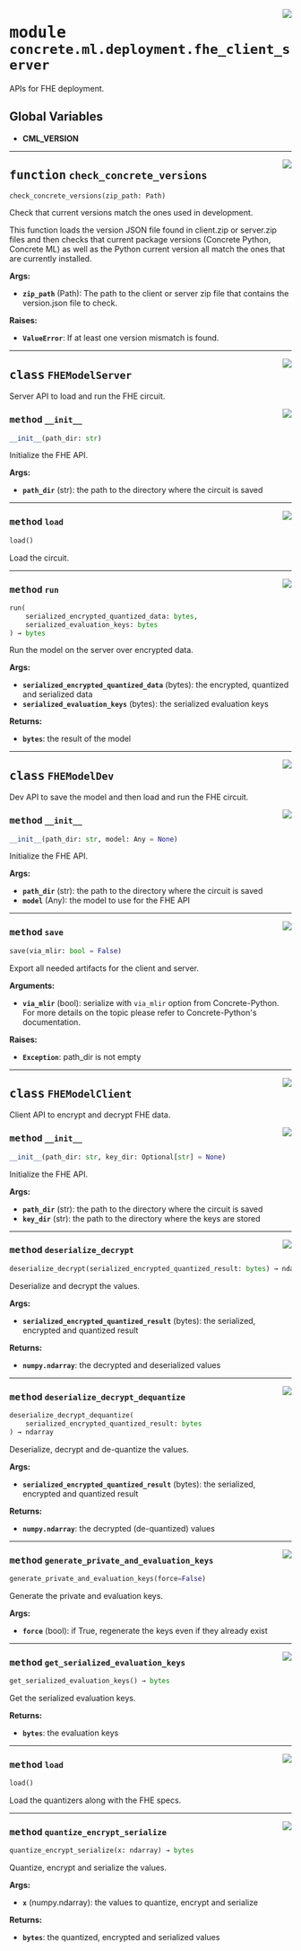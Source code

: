 <!-- markdownlint-disable -->

<a href="../../../src/concrete/ml/deployment/fhe_client_server.py#L0"><img align="right" style="float:right;" src="https://img.shields.io/badge/-source-cccccc?style=flat-square"></a>

# <kbd>module</kbd> `concrete.ml.deployment.fhe_client_server`

APIs for FHE deployment.

## **Global Variables**

- **CML_VERSION**

______________________________________________________________________

<a href="../../../src/concrete/ml/deployment/fhe_client_server.py#L28"><img align="right" style="float:right;" src="https://img.shields.io/badge/-source-cccccc?style=flat-square"></a>

## <kbd>function</kbd> `check_concrete_versions`

```python
check_concrete_versions(zip_path: Path)
```

Check that current versions match the ones used in development.

This function loads the version JSON file found in client.zip or server.zip files and then checks that current package versions (Concrete Python, Concrete ML) as well as the Python current version all match the ones that are currently installed.

**Args:**

- <b>`zip_path`</b> (Path):  The path to the client or server zip file that contains the version.json  file to check.

**Raises:**

- <b>`ValueError`</b>:  If at least one version mismatch is found.

______________________________________________________________________

<a href="../../../src/concrete/ml/deployment/fhe_client_server.py#L81"><img align="right" style="float:right;" src="https://img.shields.io/badge/-source-cccccc?style=flat-square"></a>

## <kbd>class</kbd> `FHEModelServer`

Server API to load and run the FHE circuit.

<a href="../../../src/concrete/ml/deployment/fhe_client_server.py#L86"><img align="right" style="float:right;" src="https://img.shields.io/badge/-source-cccccc?style=flat-square"></a>

### <kbd>method</kbd> `__init__`

```python
__init__(path_dir: str)
```

Initialize the FHE API.

**Args:**

- <b>`path_dir`</b> (str):  the path to the directory where the circuit is saved

______________________________________________________________________

<a href="../../../src/concrete/ml/deployment/fhe_client_server.py#L98"><img align="right" style="float:right;" src="https://img.shields.io/badge/-source-cccccc?style=flat-square"></a>

### <kbd>method</kbd> `load`

```python
load()
```

Load the circuit.

______________________________________________________________________

<a href="../../../src/concrete/ml/deployment/fhe_client_server.py#L106"><img align="right" style="float:right;" src="https://img.shields.io/badge/-source-cccccc?style=flat-square"></a>

### <kbd>method</kbd> `run`

```python
run(
    serialized_encrypted_quantized_data: bytes,
    serialized_evaluation_keys: bytes
) → bytes
```

Run the model on the server over encrypted data.

**Args:**

- <b>`serialized_encrypted_quantized_data`</b> (bytes):  the encrypted, quantized  and serialized data
- <b>`serialized_evaluation_keys`</b> (bytes):  the serialized evaluation keys

**Returns:**

- <b>`bytes`</b>:  the result of the model

______________________________________________________________________

<a href="../../../src/concrete/ml/deployment/fhe_client_server.py#L134"><img align="right" style="float:right;" src="https://img.shields.io/badge/-source-cccccc?style=flat-square"></a>

## <kbd>class</kbd> `FHEModelDev`

Dev API to save the model and then load and run the FHE circuit.

<a href="../../../src/concrete/ml/deployment/fhe_client_server.py#L139"><img align="right" style="float:right;" src="https://img.shields.io/badge/-source-cccccc?style=flat-square"></a>

### <kbd>method</kbd> `__init__`

```python
__init__(path_dir: str, model: Any = None)
```

Initialize the FHE API.

**Args:**

- <b>`path_dir`</b> (str):  the path to the directory where the circuit is saved
- <b>`model`</b> (Any):  the model to use for the FHE API

______________________________________________________________________

<a href="../../../src/concrete/ml/deployment/fhe_client_server.py#L176"><img align="right" style="float:right;" src="https://img.shields.io/badge/-source-cccccc?style=flat-square"></a>

### <kbd>method</kbd> `save`

```python
save(via_mlir: bool = False)
```

Export all needed artifacts for the client and server.

**Arguments:**

- <b>`via_mlir`</b> (bool):  serialize with `via_mlir` option from Concrete-Python.  For more details on the topic please refer to Concrete-Python's documentation.

**Raises:**

- <b>`Exception`</b>:  path_dir is not empty

______________________________________________________________________

<a href="../../../src/concrete/ml/deployment/fhe_client_server.py#L228"><img align="right" style="float:right;" src="https://img.shields.io/badge/-source-cccccc?style=flat-square"></a>

## <kbd>class</kbd> `FHEModelClient`

Client API to encrypt and decrypt FHE data.

<a href="../../../src/concrete/ml/deployment/fhe_client_server.py#L233"><img align="right" style="float:right;" src="https://img.shields.io/badge/-source-cccccc?style=flat-square"></a>

### <kbd>method</kbd> `__init__`

```python
__init__(path_dir: str, key_dir: Optional[str] = None)
```

Initialize the FHE API.

**Args:**

- <b>`path_dir`</b> (str):  the path to the directory where the circuit is saved
- <b>`key_dir`</b> (str):  the path to the directory where the keys are stored

______________________________________________________________________

<a href="../../../src/concrete/ml/deployment/fhe_client_server.py#L318"><img align="right" style="float:right;" src="https://img.shields.io/badge/-source-cccccc?style=flat-square"></a>

### <kbd>method</kbd> `deserialize_decrypt`

```python
deserialize_decrypt(serialized_encrypted_quantized_result: bytes) → ndarray
```

Deserialize and decrypt the values.

**Args:**

- <b>`serialized_encrypted_quantized_result`</b> (bytes):  the serialized, encrypted  and quantized result

**Returns:**

- <b>`numpy.ndarray`</b>:  the decrypted and deserialized values

______________________________________________________________________

<a href="../../../src/concrete/ml/deployment/fhe_client_server.py#L340"><img align="right" style="float:right;" src="https://img.shields.io/badge/-source-cccccc?style=flat-square"></a>

### <kbd>method</kbd> `deserialize_decrypt_dequantize`

```python
deserialize_decrypt_dequantize(
    serialized_encrypted_quantized_result: bytes
) → ndarray
```

Deserialize, decrypt and de-quantize the values.

**Args:**

- <b>`serialized_encrypted_quantized_result`</b> (bytes):  the serialized, encrypted  and quantized result

**Returns:**

- <b>`numpy.ndarray`</b>:  the decrypted (de-quantized) values

______________________________________________________________________

<a href="../../../src/concrete/ml/deployment/fhe_client_server.py#L283"><img align="right" style="float:right;" src="https://img.shields.io/badge/-source-cccccc?style=flat-square"></a>

### <kbd>method</kbd> `generate_private_and_evaluation_keys`

```python
generate_private_and_evaluation_keys(force=False)
```

Generate the private and evaluation keys.

**Args:**

- <b>`force`</b> (bool):  if True, regenerate the keys even if they already exist

______________________________________________________________________

<a href="../../../src/concrete/ml/deployment/fhe_client_server.py#L291"><img align="right" style="float:right;" src="https://img.shields.io/badge/-source-cccccc?style=flat-square"></a>

### <kbd>method</kbd> `get_serialized_evaluation_keys`

```python
get_serialized_evaluation_keys() → bytes
```

Get the serialized evaluation keys.

**Returns:**

- <b>`bytes`</b>:  the evaluation keys

______________________________________________________________________

<a href="../../../src/concrete/ml/deployment/fhe_client_server.py#L251"><img align="right" style="float:right;" src="https://img.shields.io/badge/-source-cccccc?style=flat-square"></a>

### <kbd>method</kbd> `load`

```python
load()
```

Load the quantizers along with the FHE specs.

______________________________________________________________________

<a href="../../../src/concrete/ml/deployment/fhe_client_server.py#L299"><img align="right" style="float:right;" src="https://img.shields.io/badge/-source-cccccc?style=flat-square"></a>

### <kbd>method</kbd> `quantize_encrypt_serialize`

```python
quantize_encrypt_serialize(x: ndarray) → bytes
```

Quantize, encrypt and serialize the values.

**Args:**

- <b>`x`</b> (numpy.ndarray):  the values to quantize, encrypt and serialize

**Returns:**

- <b>`bytes`</b>:  the quantized, encrypted and serialized values
